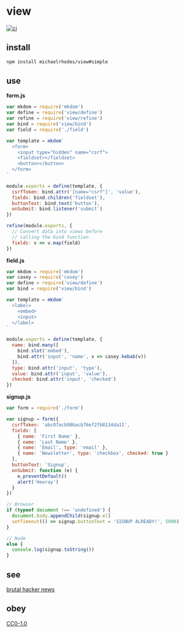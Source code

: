 # view

[![ci](https://api.travis-ci.com/michaelrhodes/view.svg?branch=simple)](https://travis-ci.com/michaelrhodes/view)

## install
```sh
npm install michaelrhodes/view#simple
```

## use
**form.js**
```js
var mkdom = require('mkdom')
var define = require('view/define')
var refine = require('view/refine')
var bind = require('view/bind')
var field = require('./field')

var template = mkdom`
  <form>
    <input type="hidden" name="csrf">
    <fieldset></fieldset>
    <button></button>
  </form>
`

module.exports = define(template, {
  csrfToken: bind.attr('[name="csrf"]', 'value'),
  fields: bind.children('fieldset'),
  buttonText: bind.text('button'),
  onSubmit: bind.listener('submit')
})

refine(module.exports, {
  // Convert data into views before
  // calling the bind function
  fields: v => v.map(field)
})
```

**field.js**
```js
var mkdom = require('mkdom')
var casey = require('casey')
var define = require('view/define')
var bind = require('view/bind')

var template = mkdom`
  <label>
    <embed>
    <input>
  </label>
`

module.exports = define(template, {
  name: bind.many([
    bind.slot('embed'),
    bind.attr('input', 'name', v => casey.kebab(v))
  ]),
  type: bind.attr('input', 'type'),
  value: bind.attr('input', 'value'),
  checked: bind.attr('input', 'checked')
})
```

**signup.js**
```js
var form = require('./form')

var signup = form({
  csrfToken: 'abc07acb986acb76ef2fb8134da11',
  fields: [
    { name: 'First Name' },
    { name: 'Last Name' },
    { name: 'Email', type: 'email' },
    { name: 'Newsletter', type: 'checkbox', checked: true }
  ],
  buttonText: 'Signup',
  onSubmit: function (e) {
    e.preventDefault()
    alert('Hooray')
  }
})

// Browser
if (typeof document !== 'undefined') {
  document.body.appendChild(signup.el)
  setTimeout(() => signup.buttonText = 'SIGNUP ALREADY!', 5000)
}

// Node
else {
  console.log(signup.toString())
}
```

## see
[brutal hacker news](https://github.com/michaelrhodes/hn)

## obey
[CC0-1.0](https://creativecommons.org/publicdomain/zero/1.0/)
